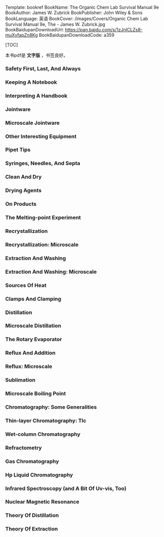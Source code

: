 Template: bookref
BookName: The Organic Chem Lab Survival Manual 9e
BookAuthor: James W. Zubrick
BookPublisher: John Wiley & Sons
BookLanguage: 英语
BookCover: /images/Covers/Organic Chem Lab Survival Manual 9e, The - James W. Zubrick.jpg
BookBaidupanDownloadUrl: https://pan.baidu.com/s/1zJnlCLZs8-muXyfapZn8Kg 
BookBaidupanDownloadCode: a359



[TOC]

本书pdf是 **文字版** ，书签良好。

### Safety First, Last, And Always

### Keeping A Notebook

### Interpreting A Handbook

### Jointware

### Microscale Jointware

### Other Interesting Equipment

### Pipet Tips
### Syringes, Needles, And Septa
### Clean And Dry
### Drying Agents
### On Products
### The Melting-point Experiment
### Recrystallization
### Recrystallization: Microscale
### Extraction And Washing 

### Extraction And Washing: Microscale
### Sources Of Heat
### Clamps And Clamping
### Distillation
### Microscale Distillation
### The Rotary Evaporator
### Reflux And Addition
### Reflux: Microscale
### Sublimation
### Microscale Boiling Point
### Chromatography: Some Generalities
### Thin-layer Chromatography: Tlc
### Wet-column Chromatography
### Refractometry
### Gas Chromatography 
### Hp Liquid Chromatography
### Infrared Spectroscopy (and A Bit Of Uv-vis, Too)
### Nuclear Magnetic Resonance
### Theory Of Distillation
### Theory Of Extraction